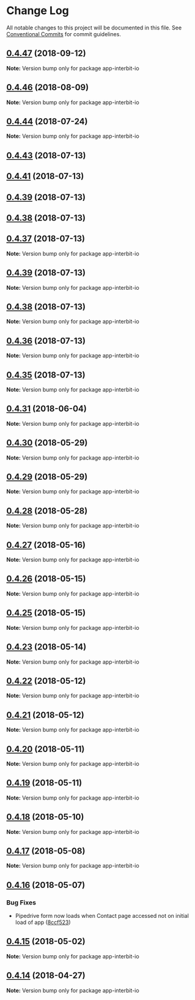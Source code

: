 # Change Log

All notable changes to this project will be documented in this file.
See [Conventional Commits](https://conventionalcommits.org) for commit guidelines.

<a name="0.4.47"></a>
## [0.4.47](https://github.com/interbit/interbit/compare/v0.4.46...v0.4.47) (2018-09-12)




**Note:** Version bump only for package app-interbit-io

<a name="0.4.46"></a>
## [0.4.46](https://github.com/interbit/interbit/compare/v0.4.44...v0.4.46) (2018-08-09)




**Note:** Version bump only for package app-interbit-io

<a name="0.4.44"></a>
## [0.4.44](https://github.com/interbit/interbit/compare/v0.4.43...v0.4.44) (2018-07-24)




**Note:** Version bump only for package app-interbit-io

<a name="0.4.43"></a>
## [0.4.43](https://github.com/interbit/interbit/compare/v0.4.42...v0.4.43) (2018-07-13)



<a name="0.4.41"></a>
## [0.4.41](https://github.com/interbit/interbit/compare/v0.4.39...v0.4.41) (2018-07-13)



<a name="0.4.39"></a>
## [0.4.39](https://github.com/interbit/interbit/compare/v0.4.38...v0.4.39) (2018-07-13)



<a name="0.4.38"></a>
## [0.4.38](https://github.com/interbit/interbit/compare/v0.4.37...v0.4.38) (2018-07-13)



<a name="0.4.37"></a>
## [0.4.37](https://github.com/interbit/interbit/compare/v0.4.35...v0.4.37) (2018-07-13)




**Note:** Version bump only for package app-interbit-io

<a name="0.4.39"></a>
## [0.4.39](https://github.com/interbit/interbit/compare/v0.4.38...v0.4.39) (2018-07-13)




**Note:** Version bump only for package app-interbit-io

<a name="0.4.38"></a>
## [0.4.38](https://github.com/interbit/interbit/compare/v0.4.37...v0.4.38) (2018-07-13)




**Note:** Version bump only for package app-interbit-io

<a name="0.4.36"></a>
## [0.4.36](https://github.com/interbit/interbit/compare/v0.4.35...v0.4.36) (2018-07-13)




**Note:** Version bump only for package app-interbit-io

<a name="0.4.35"></a>
## [0.4.35](https://github.com/interbit/interbit/compare/v0.4.34...v0.4.35) (2018-07-13)




**Note:** Version bump only for package app-interbit-io

<a name="0.4.31"></a>
## [0.4.31](https://github.com/interbit/interbit/compare/v0.4.30...v0.4.31) (2018-06-04)




**Note:** Version bump only for package app-interbit-io

<a name="0.4.30"></a>
## [0.4.30](https://github.com/interbit/interbit/compare/v0.4.29...v0.4.30) (2018-05-29)




**Note:** Version bump only for package app-interbit-io

<a name="0.4.29"></a>
## [0.4.29](https://github.com/interbit/interbit/compare/v0.4.28...v0.4.29) (2018-05-29)




**Note:** Version bump only for package app-interbit-io

<a name="0.4.28"></a>
## [0.4.28](https://github.com/interbit/interbit/compare/v0.4.27...v0.4.28) (2018-05-28)




**Note:** Version bump only for package app-interbit-io

<a name="0.4.27"></a>
## [0.4.27](https://github.com/interbit/interbit/compare/v0.4.26...v0.4.27) (2018-05-16)




**Note:** Version bump only for package app-interbit-io

<a name="0.4.26"></a>
## [0.4.26](https://github.com/interbit/interbit/compare/v0.4.25...v0.4.26) (2018-05-15)




**Note:** Version bump only for package app-interbit-io

<a name="0.4.25"></a>
## [0.4.25](https://github.com/interbit/interbit/compare/v0.4.24...v0.4.25) (2018-05-15)




**Note:** Version bump only for package app-interbit-io

<a name="0.4.23"></a>
## [0.4.23](https://github.com/interbit/interbit/compare/v0.4.22...v0.4.23) (2018-05-14)




**Note:** Version bump only for package app-interbit-io

<a name="0.4.22"></a>
## [0.4.22](https://github.com/interbit/interbit/compare/v0.4.21...v0.4.22) (2018-05-12)




**Note:** Version bump only for package app-interbit-io

<a name="0.4.21"></a>
## [0.4.21](https://github.com/interbit/interbit/compare/v0.4.20...v0.4.21) (2018-05-12)




**Note:** Version bump only for package app-interbit-io

<a name="0.4.20"></a>
## [0.4.20](https://github.com/interbit/interbit/compare/v0.4.19...v0.4.20) (2018-05-11)




**Note:** Version bump only for package app-interbit-io

<a name="0.4.19"></a>
## [0.4.19](https://github.com/interbit/interbit/compare/v0.4.18...v0.4.19) (2018-05-11)




**Note:** Version bump only for package app-interbit-io

<a name="0.4.18"></a>
## [0.4.18](https://github.com/interbit/interbit/compare/v0.4.17...v0.4.18) (2018-05-10)




**Note:** Version bump only for package app-interbit-io

<a name="0.4.17"></a>
## [0.4.17](https://github.com/interbit/interbit/compare/v0.4.16...v0.4.17) (2018-05-08)




**Note:** Version bump only for package app-interbit-io

<a name="0.4.16"></a>
## [0.4.16](https://github.com/interbit/interbit/compare/v0.4.15...v0.4.16) (2018-05-07)


### Bug Fixes

* Pipedrive form now loads when Contact page accessed not on initial load of app ([8ccf523](https://github.com/interbit/interbit/commit/8ccf523))




<a name="0.4.15"></a>
## [0.4.15](https://github.com/interbit/interbit/compare/v0.4.14...v0.4.15) (2018-05-02)




**Note:** Version bump only for package app-interbit-io

<a name="0.4.14"></a>
## [0.4.14](https://github.com/interbit/interbit/compare/v0.4.13...v0.4.14) (2018-04-27)




**Note:** Version bump only for package app-interbit-io
